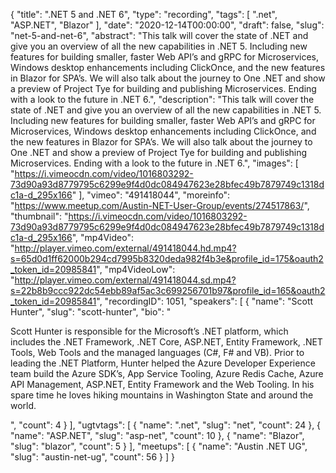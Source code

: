 {
  "title": ".NET 5 and .NET 6",
  "type": "recording",
  "tags": [
    ".net",
    "ASP.NET",
    "Blazor"
  ],
  "date": "2020-12-14T00:00:00",
  "draft": false,
  "slug": "net-5-and-net-6",
  "abstract": "This talk will cover the state of .NET and give you an overview of all the new capabilities in .NET 5. Including new features for building smaller, faster Web API’s and gRPC for Microservices, Windows desktop enhancements including ClickOnce, and the new features in Blazor for SPA’s. We will also talk about the journey to One .NET and show a preview of Project Tye for building and publishing Microservices. Ending with a look to the future in .NET 6.",
  "description": "This talk will cover the state of .NET and give you an overview of all the new capabilities in .NET 5. Including new features for building smaller, faster Web API’s and gRPC for Microservices, Windows desktop enhancements including ClickOnce, and the new features in Blazor for SPA’s. We will also talk about the journey to One .NET and show a preview of Project Tye for building and publishing Microservices. Ending with a look to the future in .NET 6.",
  "images": [
    "https://i.vimeocdn.com/video/1016803292-73d90a93d8779795c6299e9f4d0dc084947623e28bfec49b7879749c1318dc1a-d_295x166"
  ],
  "vimeo": "491418044",
  "moreinfo": "https://www.meetup.com/Austin-NET-User-Group/events/274517863/",
  "thumbnail": "https://i.vimeocdn.com/video/1016803292-73d90a93d8779795c6299e9f4d0dc084947623e28bfec49b7879749c1318dc1a-d_295x166",
  "mp4Video": "http://player.vimeo.com/external/491418044.hd.mp4?s=65d0d1ff62000b294cd7995b8320deda982f4b3e&profile_id=175&oauth2_token_id=20985841",
  "mp4VideoLow": "http://player.vimeo.com/external/491418044.sd.mp4?s=22b8b9ccc922dc54ebb89af5ac3c699256701b97&profile_id=165&oauth2_token_id=20985841",
  "recordingID": 1051,
  "speakers": [
    {
      "name": "Scott Hunter",
      "slug": "scott-hunter",
      "bio": "<p>Scott Hunter is responsible for the Microsoft’s .NET platform, which includes the .NET Framework, .NET Core, ASP.NET, Entity Framework, .NET Tools, Web Tools and the managed languages (C#, F# and VB). Prior to leading the .NET Platform, Hunter helped the Azure Developer Experience team build the Azure SDK’s, App Service Tooling, Azure Redis Cache, Azure API Management, ASP.NET, Entity Framework and the Web Tooling. In his spare time he loves hiking mountains in Washington State and around the world.</p>",
      "count": 4
    }
  ],
  "ugtvtags": [
    {
      "name": ".net",
      "slug": "net",
      "count": 24
    },
    {
      "name": "ASP.NET",
      "slug": "asp-net",
      "count": 10
    },
    {
      "name": "Blazor",
      "slug": "blazor",
      "count": 5
    }
  ],
  "meetups": [
    {
      "name": "Austin .NET UG",
      "slug": "austin-net-ug",
      "count": 56
    }
  ]
}